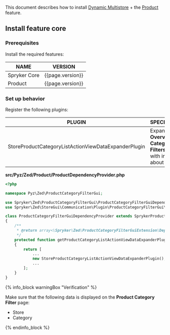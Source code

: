 This document describes how to install [Dynamic Multistore](/docs/pbc/all/dynamic-multistore/latest/base-shop/dynamic-multistore-feature-overview.html) + the [Product](/docs/pbc/all/product-information-management/latest/base-shop/feature-overviews/product-feature-overview/product-feature-overview.html) feature.

## Install feature core

### Prerequisites

Install the required features:

| NAME | VERSION |
| --- | --- |
| Spryker Core | {{page.version}} |
| Product | {{page.version}} |

### Set up behavior

Register the following plugins:

| PLUGIN | SPECIFICATION | NAMESPACE |
| --- | --- | --- |
| StoreProductCategoryListActionViewDataExpanderPlugin | Expands **Overview of Category Filters** page with infromation about stores.| Spryker\Zed\StoreGui\Communication\Plugin\ProductCategoryFilterGui |

**src/Pyz/Zed/Product/ProductDependencyProvider.php**

```php
<?php

namespace Pyz\Zed\ProductCategoryFilterGui;

use Spryker\Zed\ProductCategoryFilterGui\ProductCategoryFilterGuiDependencyProvider as SprykerProductCategoryFilterGuiDependencyProvider;
use Spryker\Zed\StoreGui\Communication\Plugin\ProductCategoryFilterGui\StoreProductCategoryListActionViewDataExpanderPlugin;

class ProductCategoryFilterGuiDependencyProvider extends SprykerProductCategoryFilterGuiDependencyProvider
{
    /**
     * @return array<\Spryker\Zed\ProductCategoryFilterGuiExtension\Dependency\Plugin\ProductCategoryListActionViewDataExpanderPluginInterface>
     */
    protected function getProductCategoryListActionViewDataExpanderPlugins(): array
    {
        return [
            ...
            new StoreProductCategoryListActionViewDataExpanderPlugin(),
            ...
        ];
    }
}
```

{% info_block warningBox "Verification" %}

Make sure that the following data is displayed on the **Product Category Filter** page:

- Store
- Category

{% endinfo_block %}
